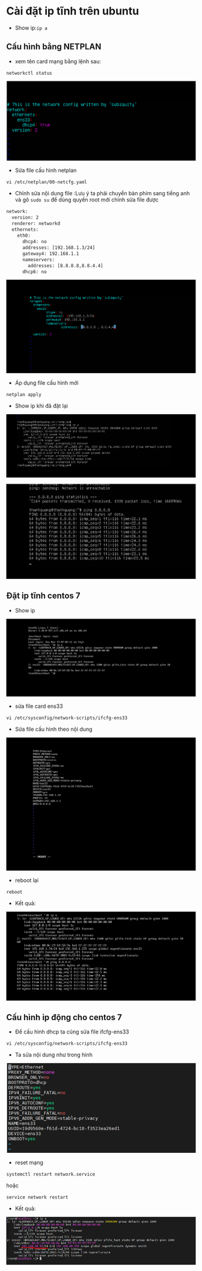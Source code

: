 # Cài đặt ip tĩnh trên ubuntu
- Show ip:`ip a`
## Cấu hình bằng NETPLAN
- xem tên card mạng bằng lệnh sau:

```
networkctl status
```
![Alt](/thuctap/anh/Screenshot_127.png)

- Sửa file cấu hình netplan

```
vi /etc/netplan/00-netcfg.yaml
```

- Chỉnh sửa nội dung file :Lưu ý ta phải chuyển bàn phím sang tiếng anh và gõ `sudo su` để dùng quyền root mới chỉnh sửa file được

```
network:
  version: 2
  renderer: networkd
  ethernets:
    eth0:
      dhcp4: no
      addresses: [192.168.1.3/24]
      gateway4: 192.168.1.1
      nameservers:
        addresses: [8.8.8.8,8.8.4.4]
      dhcp6: no
```
![Alt](/thuctap/anh/Screenshot_128.png)
- Áp dụng file cấu hình mới

```
netplan apply
```

- Show ip khi đã đặt lại

![Alt](/thuctap/anh/Screenshot_129.png)

![Alt](/thuctap/anh/Screenshot_131.png)
## Đặt ip tĩnh centos 7

- Show ip

![Alt](/thuctap/anh/Screenshot_130.png)
- sửa file card ens33

```
vi /etc/sysconfig/network-scripts/ifcfg-ens33

```
- Sửa file cấu hình theo nội dung

![Alt](/thuctap/anh/Screenshot_132.png)
- reboot lại 

```
reboot
```
- Kết quả:

![Alt](/thuctap/anh/Screenshot_133.png)

## Cấu hình ip động cho centos 7
- Để cấu hình dhcp ta cũng sửa file ifcfg-ens33

```
vi /etc/sysconfig/network-scripts/ifcfg-ens33
```
- Ta sửa nội dung như trong hình

![Alt](/thuctap/anh/Screenshot_141.png)
- reset mạng 

```
systemctl restart network.service
```
hoặc 
```
service network restart
```
- Kết quả:

![Alt](/thuctap/anh/Screenshot_142.png)